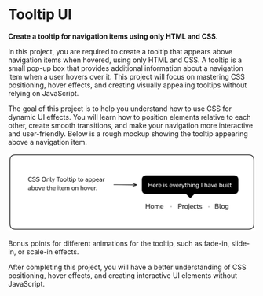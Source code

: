# Tooltip UI
**Create a tooltip for navigation items using only HTML and CSS.**

In this project, you are required to create a tooltip that appears above navigation items when hovered, using only HTML and CSS. A tooltip is a small pop-up box that provides additional information about a navigation item when a user hovers over it. This project will focus on mastering CSS positioning, hover effects, and creating visually appealing tooltips without relying on JavaScript.

The goal of this project is to help you understand how to use CSS for dynamic UI effects. You will learn how to position elements relative to each other, create smooth transitions, and make your navigation more interactive and user-friendly. Below is a rough mockup showing the tooltip appearing above a navigation item.

![Example of a tooltip ui](tooltip-ui-example.png)

Bonus points for different animations for the tooltip, such as fade-in, slide-in, or scale-in effects.

After completing this project, you will have a better understanding of CSS positioning, hover effects, and creating interactive UI elements without JavaScript.